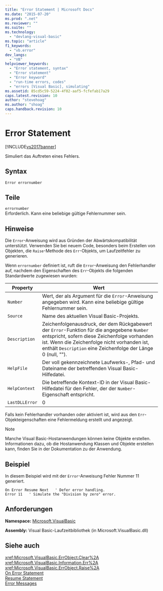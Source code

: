 ```yaml
---
title: "Error Statement | Microsoft Docs"
ms.date: "2015-07-20"
ms.prod: ".net"
ms.reviewer: ""
ms.suite: ""
ms.technology: 
  - "devlang-visual-basic"
ms.topic: "article"
f1_keywords: 
  - "vb.error"
dev_langs: 
  - "VB"
helpviewer_keywords: 
  - "Error statement, syntax"
  - "Error statement"
  - "Error keyword"
  - "run-time errors, codes"
  - "errors [Visual Basic], simulating"
ms.assetid: 85cd5c59-5224-4f02-aaf5-fcfefab17a29
caps.latest.revision: 10
author: "stevehoag"
ms.author: "shoag"
caps.handback.revision: 10
---
```

# Error Statement
[!INCLUDE[vs2017banner](../../../visual-basic/includes/vs2017banner.md)]

Simuliert das Auftreten eines Fehlers.  
  
## Syntax  
  
```  
Error errornumber  
```  
  
## Teile  
 `errornumber`  
 Erforderlich.  Kann eine beliebige gültige Fehlernummer sein.  
  
## Hinweise  
 Die `Error`\-Anweisung wird aus Gründen der Abwärtskompatibilität unterstützt.  Verwenden Sie bei neuem Code, besonders beim Erstellen von Objekten, die `Raise`\-Methode des `Err`\-Objekts, um Laufzeitfehler zu generieren.  
  
 Wenn `errornumber` definiert ist, ruft die `Error`\-Anweisung den Fehlerhandler auf, nachdem den Eigenschaften des `Err`\-Objekts die folgenden Standardwerte zugewiesen wurden:  
  
|Property|Wert|  
|--------------|----------|  
|`Number`|Wert, der als Argument für die `Error`\-Anweisung angegeben wird.  Kann eine beliebige gültige Fehlernummer sein.|  
|`Source`|Name des aktuellen Visual Basic\-Projekts.|  
|`Description`|Zeichenfolgenausdruck, der dem Rückgabewert der `Error`\-Funktion für die angegebene `Number` entspricht, sofern diese Zeichenfolge vorhanden ist.  Wenn die Zeichenfolge nicht vorhanden ist, enthält `Description` eine Zeichenfolge der Länge 0 \(null, ""\).|  
|`HelpFile`|Der voll gekennzeichnete Laufwerks\-, Pfad\- und Dateiname der betreffenden Visual Basic\-Hilfedatei.|  
|`HelpContext`|Die betreffende Kontext\-ID in der Visual Basic\-Hilfedatei für den Fehler, der der `Number`\-Eigenschaft entspricht.|  
|`LastDLLError`|0|  
  
 Falls kein Fehlerhandler vorhanden oder aktiviert ist, wird aus den `Err`\-Objekteigenschaften eine Fehlermeldung erstellt und angezeigt.  
  
> [!NOTE]
>  Manche Visual Basic\-Hostanwendungen können keine Objekte erstellen.  Informationen dazu, ob die Hostanwendung Klassen und Objekte erstellen kann, finden Sie in der Dokumentation zu der Anwendung.  
  
## Beispiel  
 In diesem Beispiel wird mit der `Error`\-Anweisung Fehler Nummer 11 generiert.  
  
```  
On Error Resume Next   ' Defer error handling.  
Error 11   ' Simulate the "Division by zero" error.  
```  
  
## Anforderungen  
 **Namespace:** [Microsoft.VisualBasic](../../../visual-basic/language-reference/runtime-library-members.md)  
  
 **Assembly:** Visual Basic\-Laufzeitbibliothek \(in Microsoft.VisualBasic.dll\)  
  
## Siehe auch  
 <xref:Microsoft.VisualBasic.ErrObject.Clear%2A>   
 <xref:Microsoft.VisualBasic.Information.Err%2A>   
 <xref:Microsoft.VisualBasic.ErrObject.Raise%2A>   
 [On Error Statement](../../../visual-basic/language-reference/statements/on-error-statement.md)   
 [Resume Statement](../../../visual-basic/language-reference/statements/resume-statement.md)   
 [Error Messages](../../../visual-basic/language-reference/error-messages/index.md)